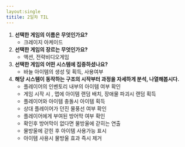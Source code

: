 ```yaml
---
layout:single
titile: 2일차 TIL
---
```



1. **선택한 게임의 이름은 무엇인가요?**
    - 크레이지 아케이드
2. **선택한 게임의 장르는 무엇인가요?**
    - 액션, 전략비디오게임
3. **선택한 게임의 어떤 시스템에 집중하셨나요?**
    - 바늘 아이템의 생성 및 획득, 사용여부
4. **해당 시스템이 동작하는 구조의 시작부터 과정을 자세하게 분석, 나열해봅시다.**
    - 플레이어의 인벤토리 내부의 아이템 여부 확인
    - 게임 시작 시 , 맵에 아이템 랜덤 배치, 장애물 파괴시 랜덤 획득
    - 플레이어와 아이템 충돌시 아이템 획득
    - 상대 플레이어가 던진 물풍선 여부 확인
    - 플레이어에게 부여된 방어막 여부 확인
    - 확인후 방어막이 없다면 물방울에 갇히는 연출
    - 물방울에 갇힌 후 아이템 사용가능 표시
    - 아이템 사용시 물방울 효과 즉시 제거
